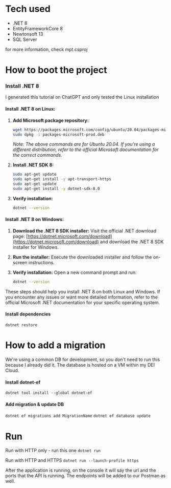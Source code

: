 # Tech used

- .NET 8
- EntityFrameworkCore 8
- Newtonsoft 13
- SQL Server

for more information, check mpt.csproj

# How to boot the project

### Install .NET 8
I generated this tutorial on ChatGPT and only tested the Linux installation

#### Install .NET 8 on Linux:

1. **Add Microsoft package repository:**
    ```bash
    wget https://packages.microsoft.com/config/ubuntu/20.04/packages-microsoft-prod.deb -O packages-microsoft-prod.deb
    sudo dpkg -i packages-microsoft-prod.deb
    ```

    *Note: The above commands are for Ubuntu 20.04. If you're using a different distribution, refer to the official Microsoft documentation for the correct commands.*

2. **Install .NET SDK 8:**
    ```bash
    sudo apt-get update
    sudo apt-get install -y apt-transport-https
    sudo apt-get update
    sudo apt-get install -y dotnet-sdk-8.0
    ```

3. **Verify installation:**
    ```bash
    dotnet --version
    ```

#### Install .NET 8 on Windows:

1. **Download the .NET 8 SDK installer:**
    Visit the official .NET download page: [https://dotnet.microsoft.com/download](https://dotnet.microsoft.com/download) and download the .NET 8 SDK installer for Windows.

2. **Run the installer:**
    Execute the downloaded installer and follow the on-screen instructions.

3. **Verify installation:**
    Open a new command prompt and run:
    ```bash
    dotnet --version
    ```

These steps should help you install .NET 8 on both Linux and Windows. If you encounter any issues or want more detailed information, refer to the official Microsoft .NET documentation for your specific operating system.
#### Install dependencies
```dotnet restore```


# How to add a migration
We're using a common DB for development, so you don't need to run this because I already did it.
The database is hosted on a VM within my DEI Cloud.

#### Install dotnet-ef 

```dotnet tool install --global dotnet-ef```

#### Add migration & update DB
```dotnet ef migrations add MigrationName```
```dotnet ef database update```

# Run

Run with HTTP only - run this one
```dotnet run``` 

Run with HTTP and HTTPS
```dotnet run --launch-profile https```

After the application is running, on the console it will say the url and the ports that the API is running.
The endpoints will be added to our Postman as well.
